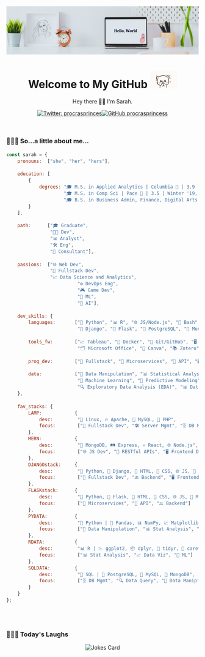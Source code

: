 <!-- Banner -->
<img src="./img/banner.png">
<!-- Introduction -->
<h1 align='center'> Welcome to My GitHub <img src="./img/tenor.gif" width="70"></h1>
<p align="center">Hey there 👋🏼 I'm Sarah.</p>

<!-- Badges -->
<div align="center">

[![Twitter: procrasprinces](https://img.shields.io/twitter/follow/procrasprinces?style=social)](https://twitter.com/procrasprinces)[![GitHub procrasprincess](https://img.shields.io/github/followers/procrasprincess?label=follow&style=social)](https://github.com/procrasprincess)
</div>

<br>

### 👩🏼‍💻 So...a little about me...  
<!-- <img align='right' src="./img/profile.jpg" width="250"> -->

<div>

```javascript
const sarah = {    
    pronouns:  ["she", "her", "hers"],

    education: [
        {
            degrees: "🎓 M.S. in Applied Analytics | Columbia 🦁 | 3.9 | Spring '24, " + 
                     "🎓 M.S. in Comp Sci | Pace 🐶 | 3.5 | Winter '19, " + 
                     "🎓 B.S. in Business Admin, Finance, Digital Arts | Stony Brook 🐺 | Summer '17"
        }
    ],
    
    path:      ["🎓 Graduate", 
                "👩‍💻 Dev",
                "📊 Analyst",
                "🛠️ Eng",
                "💼 Consultant"],

    passions:  ["🌐 Web Dev",
                "🔧 Fullstack Dev",
                "📈 Data Science and Analytics",
                          "⚙️ DevOps Eng",
                          "🎮 Game Dev",
                          "🤖 ML",
                          "🧠 AI"],

    dev_skills: {
        languages:       ["🐍 Python", "📊 R", "🌐 JS/Node.js", "🐚 Bash", "📄 HTML", "🎨 CSS", "⚛️ React", 
                          "🦄 Django", "🍰 Flask", "🐘 PostgreSQL", "🍃 MongoDB", "🐬 MySQL", "📐 MATLAB", "💻 C#"],

        tools_fw:        ["📈 Tableau", "🐋 Docker", "🐙 Git/GitHub", "🖥️ VS Code", "🐼 Pandas",
                          "🗂️ Microsoft Office", "🎨 Canva", "📚 Zotero", "☁️ AWS", "☁️ Google Cloud"],

        prog_dev:        ["🔧 Fullstack", "🔗 Microservices", "🔌 API", "🖥️ Frontend", "🔙 Backend"],

        data:            ["🔄 Data Manipulation", "📊 Statistical Analysis", "📈 Data Visualization", 
                          "🤖 Machine Learning", "🔮 Predictive Modeling", "🧹 Data Cleaning", 
                          "🔍 Exploratory Data Analysis (EDA)", "📊 Data Analytics"]
    },
    
    fav_stacks: {
        LAMP:            {
            desc:         "🐧 Linux, 🔥 Apache, 🐬 MySQL, 🐘 PHP",
            focus:        ["🔧 Fullstack Dev", "🛠️ Server Mgmt", "🗄️ DB Mgmt"]
        },
        MERN:            {
            desc:         "🍃 MongoDB, 🛤️ Express, ⚛️ React, 🌐 Node.js",
            focus:        ["🌐 JS Dev", "🔗 RESTful APIs", "🖥️ Frontend Dev"]
        },
        DJANGOstack:     {
            desc:         "🐍 Python, 🦄 Django, 📄 HTML, 🎨 CSS, 🌐 JS, 🐘 PostgreSQL",
            focus:        ["🔧 Fullstack Dev", "🔙 Backend", "🖥️ Frontend"]
        },
        FLASKstack:      {
            desc:         "🐍 Python, 🍰 Flask, 📄 HTML, 🎨 CSS, 🌐 JS, 🐬 MySQL",
            focus:        ["🔗 Microservices", "🔌 API", "🔙 Backend"]
        },
        PYDATA:          {
            desc:         "🐍 Python | 🐼 Pandas, 📊 NumPy, 📈 Matplotlib, 🎨 Seaborn, 🤖 Sklearn",
            focus:        ["🔄 Data Manipulation", "📊 Stat Analysis", "📈 Data Viz", "🤖 ML"]
        },
        RDATA:           {
            desc:         "📊 R | 📉 ggplot2, 📦 dplyr, 🔄 tidyr, 🧮 caret",
            focus:        ["📊 Stat Analysis", "📈 Data Viz", "🤖 ML"]
        },
        SQLDATA:         {
            desc:         "🔎 SQL | 🐘 PostgreSQL, 🐬 MySQL, 🍃 MongoDB",
            focus:        ["🗄️ DB Mgmt", "🔍 Data Query", "🔄 Data Manip"]
        }
    }
};
```
</div>

<br>

<!-- ### &#x1f4c8; GitHub Stats
<p align="center">
<a href="https://github.com/procrasprincess">
  <img align="center" style="margin:0.5rem" src="https://github-readme-stats.vercel.app/api?username=procrasprincess&show_icons=true&line_height=27&count_private=true&title_color=c9afcc&text_color=c9afcc&icon_color=4AB097&bg_color=f2f2f2" alt="Sarah's GitHub Stats" />
</a>
</p> -->

<br>

### 🤹🏼‍♀️ Today's Laughs
<div align="center">

![Jokes Card](https://readme-jokes.vercel.app/api)
</div>


<!-- Github Template
**procrasprincess/procrasprincess** is a ✨ _special_ ✨ repository because its `README.md` (this file) appears on your GitHub profile.

Here are some ideas to get you started:

- 🔭 I’m currently working on ...
- 🌱 I’m currently learning ...
- 👯 I’m looking to collaborate on ...
- 🤔 I’m looking for help with ...
- 💬 Ask me about ...
- 📫 How to reach me: ...
- 😄 Pronouns: ...
- ⚡ Fun fact: ...
-->